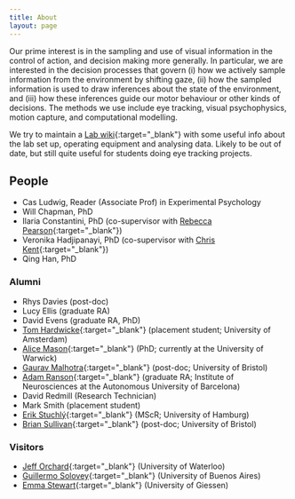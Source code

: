 ```yaml
---
title: About
layout: page
---
```


Our prime interest is in the sampling and use of visual information in the control of action, and decision making more generally. In particular, we are interested in the decision processes that govern (i) how we actively sample information from the environment by shifting gaze, (ii) how the sampled information is used to draw inferences about the state of the environment, and (iii) how these inferences guide our motor behaviour or other kinds of decisions. The methods we use include eye tracking, visual psychophysics, motion capture, and computational modelling.

We try to maintain a [Lab wiki](https://github.com/CasLudwig/CasLudwig.github.io/wiki){:target="_blank"} with some useful info about the lab set up, operating equipment and analysing data. Likely to be out of date, but still quite useful for students doing eye tracking projects.

## People

- Cas Ludwig, Reader (Associate Prof) in Experimental Psychology
- Will Chapman, PhD
- Ilaria Constantini, PhD (co-supervisor with [Rebecca Pearson](https://www.mmu.ac.uk/hpsc/our-staff/browse/faculty/profile/index.php?id=5351){:target="_blank"})
- Veronika Hadjipanayi, PhD (co-supervisor with [Chris Kent](https://www.bristol.ac.uk/people/person/Chris-Kent-8f9f61be-af53-498d-98dd-85984636e0fc/){:target="_blank"})
- Qing Han, PhD

### Alumni

- Rhys Davies (post-doc)
- Lucy Ellis (graduate RA)
- David Evens (graduate RA, PhD)
- [Tom Hardwicke](https://tomhardwicke.netlify.app/){:target="_blank"} (placement student; University of Amsterdam)
- [Alice Mason](https://alicemason.github.io/){:target="_blank"} (PhD; currently at the University of Warwick)
- [Gaurav Malhotra](https://research-information.bris.ac.uk/en/persons/gaurav-malhotra){:target="_blank"} (post-doc; University of Bristol)
- [Adam Ranson](https://www.ransonlab.net/home){:target="_blank"} (graduate RA; Institute of Neurosciences at the Autonomous University of Barcelona)
- David Redmill (Research Technician)
- Mark Smith (placement student)
- [Erik Stuchl&yacute;](https://www.psy.uni-hamburg.de/en/arbeitsbereiche/allgemeine-psychologie/personen/erik-stuchly.html){:target="_blank"} (MScR; University of Hamburg)
- [Brian Sullivan](https://visionresearchblog.wordpress.com/){:target="_blank"} (post-doc; University of Bristol)

### Visitors

- [Jeff Orchard](https://cs.uwaterloo.ca/~jorchard/){:target="_blank"} (University of Waterloo)
- [Guillermo Solovey](https://gsolovey.netlify.app/){:target="_blank"} (University of Buenos Aires)
- [Emma Stewart](https://emmaemstewart.com/){:target="_blank"} (University of Giessen)

